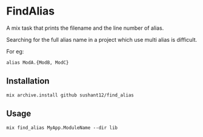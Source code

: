 # FindAlias

A mix task that prints the filename and the line number of alias.

Searching for the full alias name in a project which use multi alias is difficult.

For eg:

```
alias ModA.{ModB, ModC}
```


## Installation

`mix archive.install github sushant12/find_alias`

## Usage

```
mix find_alias MyApp.ModuleName --dir lib
```
